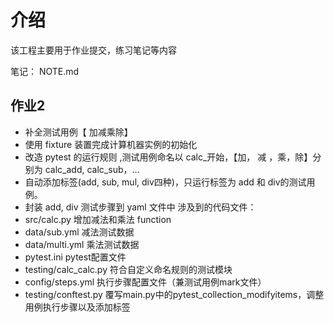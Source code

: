 # 介绍
该工程主要用于作业提交，练习笔记等内容

笔记： NOTE.md

## 作业2
- 补全测试用例【 加减乘除】
- 使用 fixture 装置完成计算机器实例的初始化
- 改造 pytest 的运行规则 ,测试用例命名以 calc_开始，【加， 减 ，乘，除】分别为 calc_add, calc_sub，…
- 自动添加标签(add, sub, mul, div四种)，只运行标签为 add 和 div的测试用例。
- 封装 add, div 测试步骤到 yaml 文件中
涉及到的代码文件：
- src/calc.py 增加减法和乘法 function
- data/sub.yml 减法测试数据
- data/multi.yml 乘法测试数据
- pytest.ini pytest配置文件
- testing/calc_calc.py 符合自定义命名规则的测试模块
- config/steps.yml 执行步骤配置文件（兼测试用例mark文件）
- testing/conftest.py 覆写main.py中的pytest_collection_modifyitems，调整用例执行步骤以及添加标签